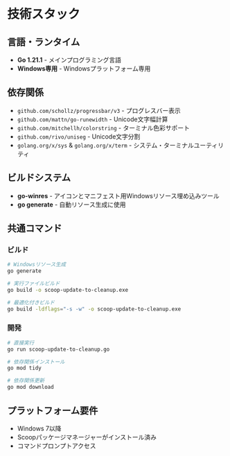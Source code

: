 # 技術スタック

## 言語・ランタイム
- **Go 1.21.1** - メインプログラミング言語
- **Windows専用** - Windowsプラットフォーム専用

## 依存関係
- `github.com/schollz/progressbar/v3` - プログレスバー表示
- `github.com/mattn/go-runewidth` - Unicode文字幅計算
- `github.com/mitchellh/colorstring` - ターミナル色彩サポート
- `github.com/rivo/uniseg` - Unicode文字分割
- `golang.org/x/sys` & `golang.org/x/term` - システム・ターミナルユーティリティ

## ビルドシステム
- **go-winres** - アイコンとマニフェスト用Windowsリソース埋め込みツール
- **go generate** - 自動リソース生成に使用

## 共通コマンド

### ビルド
```bash
# Windowsリソース生成
go generate

# 実行ファイルビルド
go build -o scoop-update-to-cleanup.exe

# 最適化付きビルド
go build -ldflags="-s -w" -o scoop-update-to-cleanup.exe
```

### 開発
```bash
# 直接実行
go run scoop-update-to-cleanup.go

# 依存関係インストール
go mod tidy

# 依存関係更新
go mod download
```

## プラットフォーム要件
- Windows 7以降
- Scoopパッケージマネージャーがインストール済み
- コマンドプロンプトアクセス